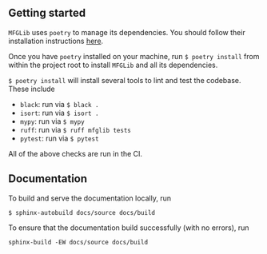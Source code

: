 ## Getting started

`MFGLib` uses `poetry` to manage its dependencies. You should follow their installation
instructions [here](https://python-poetry.org/docs/#installation). 

Once you have `poetry` installed on your machine, run `$ poetry install` from within the project
root to install `MFGLib` and all its dependencies. 

`$ poetry install` will install several tools to lint and test the codebase. These include

- `black`: run via `$ black .`
- `isort`: run via `$ isort .`
- `mypy`: run via `$ mypy`
- `ruff`: run via `$ ruff mfglib tests` 
- `pytest`: run via `$ pytest`

All of the above checks are run in the CI.

## Documentation

To build and serve the documentation locally, run

```shell
$ sphinx-autobuild docs/source docs/build
```

To ensure that the documentation build successfully (with no errors), run

```shell
sphinx-build -EW docs/source docs/build
```
